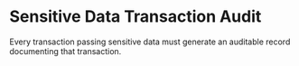 # Sensitive Data Transaction Audit

Every transaction passing sensitive data must generate an auditable record documenting that transaction.
